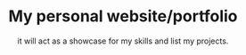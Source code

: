 <h1 align="center">My personal website/portfolio</h1>
<p align="center">it will act as a showcase for my skills and list my projects.</p>
